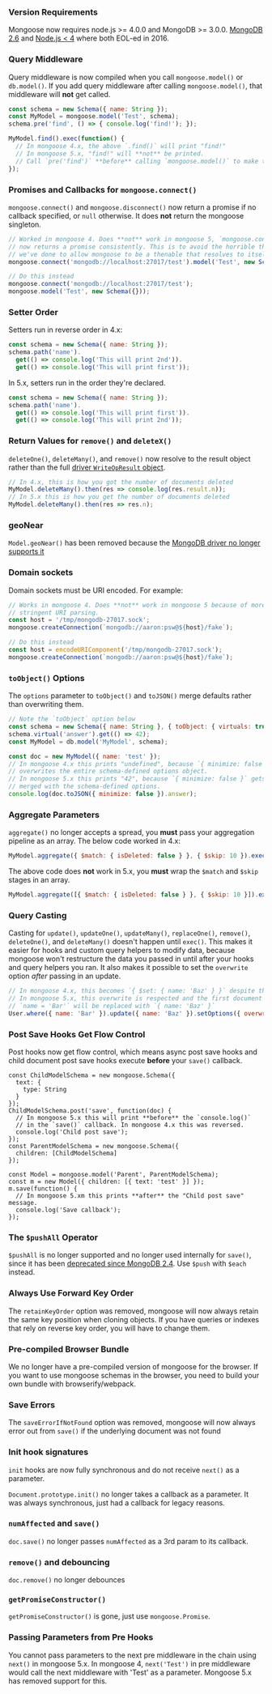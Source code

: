 ### Version Requirements

Mongoose now requires node.js >= 4.0.0 and MongoDB >= 3.0.0. [MongoDB 2.6](https://www.mongodb.com/blog/post/mongodb-2-6-end-of-life) and [Node.js < 4](https://github.com/nodejs/Release) where both EOL-ed in 2016.

### Query Middleware

Query middleware is now compiled when you call `mongoose.model()` or `db.model()`. If you add query middleware after calling `mongoose.model()`, that middleware will **not** get called.

```javascript
const schema = new Schema({ name: String });
const MyModel = mongoose.model('Test', schema);
schema.pre('find', () => { console.log('find!'); });

MyModel.find().exec(function() {
  // In mongoose 4.x, the above `.find()` will print "find!"
  // In mongoose 5.x, "find!" will **not** be printed.
  // Call `pre('find')` **before** calling `mongoose.model()` to make the middleware apply.
});
```

### Promises and Callbacks for `mongoose.connect()`

`mongoose.connect()` and `mongoose.disconnect()` now return a promise if no callback specified, or `null` otherwise. It does **not** return the mongoose singleton.

```javascript
// Worked in mongoose 4. Does **not** work in mongoose 5, `mongoose.connect()`
// now returns a promise consistently. This is to avoid the horrible things
// we've done to allow mongoose to be a thenable that resolves to itself.
mongoose.connect('mongodb://localhost:27017/test').model('Test', new Schema({}));

// Do this instead
mongoose.connect('mongodb://localhost:27017/test');
mongoose.model('Test', new Schema({}));
```

### Setter Order

Setters run in reverse order in 4.x:

```javascript
const schema = new Schema({ name: String });
schema.path('name').
  get(() => console.log('This will print 2nd')).
  get(() => console.log('This will print first'));
```

In 5.x, setters run in the order they're declared.

```javascript
const schema = new Schema({ name: String });
schema.path('name').
  get(() => console.log('This will print first')).
  get(() => console.log('This will print 2nd'));
```

### Return Values for `remove()` and `deleteX()`

`deleteOne()`, `deleteMany()`, and `remove()` now resolve to the result object
rather than the full [driver `WriteOpResult` object](http://mongodb.github.io/node-mongodb-native/2.2/api/Collection.html#~writeOpCallback).

```javascript
// In 4.x, this is how you got the number of documents deleted
MyModel.deleteMany().then(res => console.log(res.result.n));
// In 5.x this is how you get the number of documents deleted
MyModel.deleteMany().then(res => res.n);
```

### geoNear

`Model.geoNear()` has been removed because the [MongoDB driver no longer supports it](https://github.com/mongodb/node-mongodb-native/blob/3.0.0/CHANGES_3.0.0.md#geonear-command-helper)

### Domain sockets

Domain sockets must be URI encoded. For example:

```javascript
// Works in mongoose 4. Does **not** work in mongoose 5 because of more
// stringent URI parsing.
const host = '/tmp/mongodb-27017.sock';
mongoose.createConnection(`mongodb://aaron:psw@${host}/fake`);

// Do this instead
const host = encodeURIComponent('/tmp/mongodb-27017.sock');
mongoose.createConnection(`mongodb://aaron:psw@${host}/fake`);
```

### `toObject()` Options

The `options` parameter to `toObject()` and `toJSON()` merge defaults rather than overwriting them.

```javascript
// Note the `toObject` option below
const schema = new Schema({ name: String }, { toObject: { virtuals: true } });
schema.virtual('answer').get(() => 42);
const MyModel = db.model('MyModel', schema);

const doc = new MyModel({ name: 'test' });
// In mongoose 4.x this prints "undefined", because `{ minimize: false }`
// overwrites the entire schema-defined options object.
// In mongoose 5.x this prints "42", because `{ minimize: false }` gets
// merged with the schema-defined options.
console.log(doc.toJSON({ minimize: false }).answer);
```

### Aggregate Parameters

`aggregate()` no longer accepts a spread, you **must** pass your aggregation pipeline as an array. The below code worked in 4.x:

```javascript
MyModel.aggregate({ $match: { isDeleted: false } }, { $skip: 10 }).exec(cb);
```

The above code does **not** work in 5.x, you **must** wrap the `$match` and `$skip` stages in an array.

```javascript
MyModel.aggregate([{ $match: { isDeleted: false } }, { $skip: 10 }]).exec(cb);
```

### Query Casting

Casting for `update()`, `updateOne()`, `updateMany()`, `replaceOne()`,
`remove()`, `deleteOne()`, and `deleteMany()` doesn't happen until `exec()`.
This makes it easier for hooks and custom query helpers to modify data, because
mongoose won't restructure the data you passed in until after your hooks and
query helpers you ran. It also makes it possible to set the `overwrite` option
_after_ passing in an update.

```javascript
// In mongoose 4.x, this becomes `{ $set: { name: 'Baz' } }` despite the `overwrite`
// In mongoose 5.x, this overwrite is respected and the first document with
// `name = 'Bar'` will be replaced with `{ name: 'Baz' }`
User.where({ name: 'Bar' }).update({ name: 'Baz' }).setOptions({ overwrite: true });
```

### Post Save Hooks Get Flow Control

Post hooks now get flow control, which means async post save hooks and child document post save hooks execute **before** your `save()` callback.

```javsscript
const ChildModelSchema = new mongoose.Schema({
  text: {
    type: String
  }
});
ChildModelSchema.post('save', function(doc) {
  // In mongoose 5.x this will print **before** the `console.log()`
  // in the `save()` callback. In mongoose 4.x this was reversed.
  console.log('Child post save');
});
const ParentModelSchema = new mongoose.Schema({
  children: [ChildModelSchema]
});

const Model = mongoose.model('Parent', ParentModelSchema);
const m = new Model({ children: [{ text: 'test' }] });
m.save(function() {
  // In mongoose 5.xm this prints **after** the "Child post save" message.
  console.log('Save callback');
});
```

### The `$pushAll` Operator

`$pushAll` is no longer supported and no longer used internally for `save()`, since it has been [deprecated since MongoDB 2.4](https://docs.mongodb.com/manual/reference/operator/update/pushAll/). Use `$push` with `$each` instead.

### Always Use Forward Key Order

The `retainKeyOrder` option was removed, mongoose will now always retain the same key position when cloning objects. If you have queries or indexes that rely on reverse key order, you will have to change them.

### Pre-compiled Browser Bundle

We no longer have a pre-compiled version of mongoose for the browser. If you want to use mongoose schemas in the browser, you need to build your own bundle with browserify/webpack.

### Save Errors

The `saveErrorIfNotFound` option was removed, mongoose will now always error out from `save()` if the underlying document was not found

### Init hook signatures

`init` hooks are now fully synchronous and do not receive `next()` as a parameter.

`Document.prototype.init()` no longer takes a callback as a parameter. It
was always synchronous, just had a callback for legacy reasons.

### `numAffected` and `save()`

`doc.save()` no longer passes `numAffected` as a 3rd param to its callback.

### `remove()` and debouncing

`doc.remove()` no longer debounces

### `getPromiseConstructor()`

`getPromiseConstructor()` is gone, just use `mongoose.Promise`.

### Passing Parameters from Pre Hooks

You cannot pass parameters to the next pre middleware in the chain using `next()` in mongoose 5.x. In mongoose 4, `next('Test')` in pre middleware would call the
next middleware with 'Test' as a parameter. Mongoose 5.x has removed support for this.
